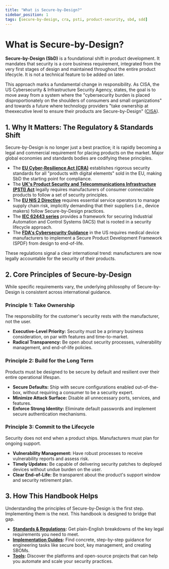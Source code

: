 ```yaml
---
title: "What is Secure-by-Design?"
sidebar_position: 1
tags: [secure-by-design, cra, psti, product-security, sbd, sdd]
---
```


# What is Secure-by-Design?

**Secure-by-Design (SbD)** is a foundational shift in product development. It mandates that security is a core business requirement, integrated from the very first stages of design and maintained throughout the entire product lifecycle. It is not a technical feature to be added on later.

This approach marks a fundamental change in responsibility. As CISA, the US Cybersecurity & Infrastructure Security Agency, states, the goal is to move away from a system where the "cybersecurity burden is placed disproportionately on the shoulders of consumers and small organizations" and towards a future where technology providers "take ownership at theexecutive level to ensure their products are Secure-by-Design" ([CISA](./cisa-sbd-principles.md)).

## 1. Why It Matters: The Regulatory & Standards Shift

Secure-by-Design is no longer just a best practice; it is rapidly becoming a legal and commercial requirement for placing products on the market. Major global economies and standards bodies are codifying these principles.

-   The **[EU Cyber-Resilience Act (CRA)](../standards/eu/cra-overview.md)** establishes rigorous security standards for all "products with digital elements" sold in the EU, making SbD the starting point for compliance.
-   The **[UK's Product Security and Telecommunications Infrastructure (PSTI) Act](../standards/uk/psti-overview.md)** legally requires manufacturers of consumer connectable products to follow a set of security principles.
-   The **[EU NIS 2 Directive](../standards/eu/nis2-overview.md)** requires essential service operators to manage supply chain risk, implicitly demanding that their suppliers (i.e., device makers) follow Secure-by-Design practices.
-   The **[IEC 62443 series](../standards/global/iec62443-overview.md)** provides a framework for securing Industrial Automation and Control Systems (IACS) that is rooted in a security lifecycle approach.
-   The **[FDA's Cybersecurity Guidance](../standards/us/fda-cybersecurity-overview.md)** in the US requires medical device manufacturers to implement a Secure Product Development Framework (SPDF) from design to end-of-life.

These regulations signal a clear international trend: manufacturers are now legally accountable for the security of their products.

## 2. Core Principles of Secure-by-Design

While specific requirements vary, the underlying philosophy of Secure-by-Design is consistent across international guidance.

### Principle 1: Take Ownership
The responsibility for the customer's security rests with the manufacturer, not the user.
- **Executive-Level Priority:** Security must be a primary business consideration, on par with features and time-to-market.
- **Radical Transparency:** Be open about security processes, vulnerability management, and end-of-life policies.

### Principle 2: Build for the Long Term
Products must be designed to be secure by default and resilient over their entire operational lifespan.
- **Secure Defaults:** Ship with secure configurations enabled out-of-the-box, without requiring a consumer to be a security expert.
- **Minimize Attack Surface:** Disable all unnecessary ports, services, and features.
- **Enforce Strong Identity:** Eliminate default passwords and implement secure authentication mechanisms.

### Principle 3: Commit to the Lifecycle
Security does not end when a product ships. Manufacturers must plan for ongoing support.
- **Vulnerability Management:** Have robust processes to receive vulnerability reports and assess risk.
- **Timely Updates:** Be capable of delivering security patches to deployed devices without undue burden on the user.
- **Clear End-of-Life:** Be transparent about the product's support window and security retirement plan.

## 3. How This Handbook Helps

Understanding the principles of Secure-by-Design is the first step. Implementing them is the next. This handbook is designed to bridge that gap.

-   **[Standards & Regulations](./../standards/index.md):** Get plain-English breakdowns of the key legal requirements you need to meet.
-   **[Implementation Guides](./../implementation/index.md):** Find concrete, step-by-step guidance for engineering tasks like secure boot, key management, and creating SBOMs.
-   **[Tools](./../tools/index.md):** Discover the platforms and open-source projects that can help you automate and scale your security practices.

<!-- Citations -->
[cra_annexI]: https://eur-lex.europa.eu/legal-content/EN/TXT/?uri=CELEX:02024R2847-20241120#anx_I "CRA Annex I – Essential cybersecurity requirements"
[uk_psti_law]: https://www.gov.uk/government/news/new-laws-to-protect-consumers-from-cyber-criminals-come-into-force-in-the-uk "UK Government: New laws to protect consumers from cyber criminals come into force in the UK" 